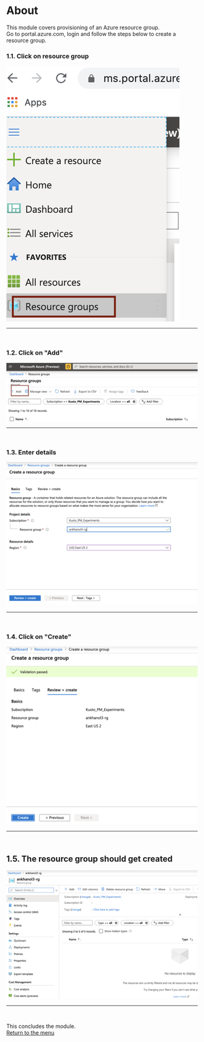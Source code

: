 
# About

This module covers provisioning of an Azure resource group.  <br>
Go to portal.azure.com, login and follow the steps below to create a resource group.
<br>

### 1.1. Click on resource group
![CreateRG1](images/01-rg-01.png)
<br>
<hr>
<br>

### 1.2. Click on "Add"
![CreateRG2](images/01-rg-02.png)
<br>
<hr>
<br>

### 1.3. Enter details
![CreateRG3](images/01-rg-03.png)
<br>
<hr>
<br>

### 1.4. Click on "Create"
![CreateRG4](images/01-rg-04.png)
<br>
<hr>
<br>

## 1.5. The resource group should get created
![CreateRG5](images/01-rg-05a.png)
<br>
<hr>
<br>

This concludes the module.<br>
[Return to the menu](https://github.com/anagha-microsoft/adx-kafkaConnect-hol/tree/master/hdi-standalone-nonesp#lets-get-started)
